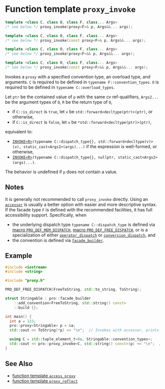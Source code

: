 # Function template `proxy_invoke`

```cpp
template <class C, class O, class F, class... Args>
/* see below */ proxy_invoke(proxy<F>& p, Args&&... args);

template <class C, class O, class F, class... Args>
/* see below */ proxy_invoke(const proxy<F>& p, Args&&... args);

template <class C, class O, class F, class... Args>
/* see below */ proxy_invoke(proxy<F>&& p, Args&&... args);

template <class C, class O, class F, class... Args>
/* see below */ proxy_invoke(const proxy<F>&& p, Args&&... args);
```

Invokes a `proxy` with a specified convention type, an overload type, and arguments. `C` is required to be defined in `typename F::convention_types`. `O` is required to be defined in `typename C::overload_types`.

Let `ptr` be the contained value of `p` with the same cv ref-qualifiers, `Args2...` be the argument types of `O`, `R` be the return type of `O`,

- if `C::is_direct` is `true`, let `v` be `std::forward<decltype(ptr)>(ptr)`, or otherwise,
- if `C::is_direct` is `false`, let `v` be `*std::forward<decltype(ptr)>(ptr)`,

equivalent to:

- [`INVOKE<R>`](https://en.cppreference.com/w/cpp/utility/functional)`(typename C::dispatch_type{}, std::forward<decltype(v)>(v), static_cast<Args2>(args)...)` if the expression is well-formed, or otherwise,
- [`INVOKE<R>`](https://en.cppreference.com/w/cpp/utility/functional)`(typename C::dispatch_type{}, nullptr, static_cast<Args2>(args)...)`.

The behavior is undefined if `p` does not contain a value.

## Notes

It is generally not recommended to call `proxy_invoke` directly. Using an [`accessor`](ProAccessible.md) is usually a better option with easier and more descriptive syntax. If the facade type `F` is defined with the recommended facilities, it has full accessibility support. Specifically, when

- the underlying dispatch type `typename C::dispatch_type` is defined via [macro `PRO_DEF_MEM_DISPATCH`](PRO_DEF_MEM_DISPATCH.md), [macro `PRO_DEF_FREE_DISPATCH`](PRO_DEF_FREE_DISPATCH.md), or is a specialization of either [`operator_dispatch`](operator_dispatch.md) or [`conversion_dispatch`](conversion_dispatch.md), and
- the convention is defined via [`facade_builder`](basic_facade_builder.md).

## Example

```cpp
#include <iostream>
#include <string>

#include "proxy.h"

PRO_DEF_FREE_DISPATCH(FreeToString, std::to_string, ToString);

struct Stringable : pro::facade_builder
    ::add_convention<FreeToString, std::string() const>
    ::build {};

int main() {
  int a = 123;
  pro::proxy<Stringable> p = &a;
  std::cout << ToString(*p) << "\n";  // Invokes with accessor, prints: "123"

  using C = std::tuple_element_t<0u, Stringable::convention_types>;
  std::cout << pro::proxy_invoke<C, std::string() const>(p) << "\n";  // Invokes with proxy_invoke, also prints: "123"
}
```

## See Also

- [function template `access_proxy`](access_proxy.md)
- [function template `proxy_reflect`](proxy_reflect.md)
